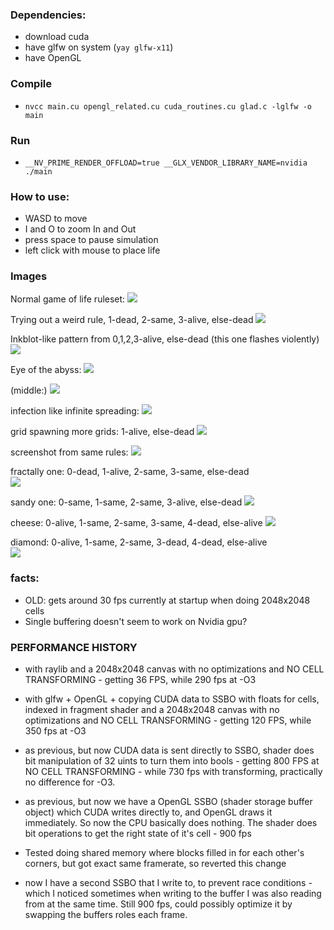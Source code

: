 
### Dependencies: 
- download cuda
- have glfw on system (`yay glfw-x11`)
- have OpenGL

### Compile
- `nvcc main.cu opengl_related.cu cuda_routines.cu glad.c -lglfw -o main`
### Run 
- `__NV_PRIME_RENDER_OFFLOAD=true __GLX_VENDOR_LIBRARY_NAME=nvidia ./main`

### How to use: 
- WASD to move 
- I and O to zoom In and Out
- press space to pause simulation
- left click with mouse to place life

### Images

Normal game of life ruleset:
![](normal_rule0.gif)

Trying out a weird rule, 1-dead, 2-same, 3-alive, else-dead
![](weird_rule0.gif)

Inkblot-like pattern from 0,1,2,3-alive, else-dead (this one flashes violently)
![](inkblot.png)

Eye of the abyss: 
![](abyss.png)

(middle:)
![](abyss_middle.png)

infection like infinite spreading:
![](infection.png)

grid spawning more grids: 1-alive, else-dead
![](griddy.gif)

screenshot from same rules: 
![](griddy_pic.png)

fractally one: 0-dead, 1-alive, 2-same, 3-same, else-dead  
![](fractally.gif)

sandy one: 0-same, 1-same, 2-same, 3-alive, else-dead
![](sandy.gif)

cheese: 0-alive, 1-same, 2-same, 3-same, 4-dead, else-alive
![](cheese.png)

diamond: 0-alive, 1-same, 2-same, 3-dead, 4-dead, else-alive  
![](diamond.gif)

### facts:

- OLD: gets around 30 fps currently at startup when doing 2048x2048 cells
- Single buffering doesn't seem to work on Nvidia gpu?


### PERFORMANCE HISTORY

- with raylib and a 2048x2048 canvas with no optimizations and NO CELL TRANSFORMING - getting 36 FPS, while 290 fps at -O3

- with glfw + OpenGL + copying CUDA data to SSBO with floats for cells, indexed in fragment shader and a 2048x2048 canvas with no optimizations and NO CELL TRANSFORMING - getting 120 FPS, while 350 fps at -O3

- as previous, but now CUDA data is sent directly to SSBO, shader does bit manipulation of 32 uints to turn them into bools - getting 800 FPS at NO CELL TRANSFORMING - while 730 fps with transforming, practically no difference for -O3.

- as previous, but now we have a OpenGL SSBO (shader storage buffer object) which CUDA writes directly to, and OpenGL draws it immediately. So now the CPU basically does nothing. The shader does bit operations to get the right state of it's cell - 900 fps 

- Tested doing shared memory where blocks filled in for each other's corners, but got exact same framerate, so reverted this change

- now I have a second SSBO that I write to, to prevent race conditions - which I noticed sometimes when writing to the buffer I was also reading from at the same time. Still 900 fps, could possibly optimize it by swapping the buffers roles each frame.
